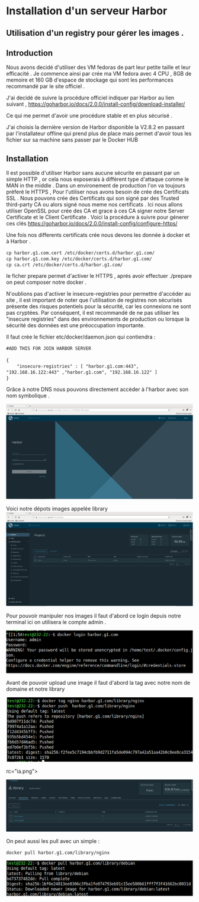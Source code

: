 # Installation d'un serveur Harbor 
## Utilisation d'un registry pour gérer les images .





## Introduction

Nous avons decidé d'utiliser des VM fedoras de part leur petite taille et leur efficacité .
Je commence ainsi par crée ma VM fedora avec 4 CPU , 8GB de memoire et 160 GB d'espace de stockage qui sont les performances recommandé par le site officiel .


J'ai decidé de suivre la procédure officiel indiquer par Harbor au lien suivant , https://goharbor.io/docs/2.0.0/install-config/download-installer/

Ce qui me permet d'avoir une procédure stable et en plus sécurisé .

J'ai choisis la dernière version de Harbor disponible la V2.8.2 en passant par l'installateur offline qui prend plus de place mais permet d'avoir tous les fichier sur sa machine sans passer par le Docker HUB

## Installation 
Il est possible d'utiliser Harbor sans aucune sécurite en passant par un simple HTTP , or cela nous exposerais à différent type d'attaque comme le MAN in the middle .
Dans un environement de production l'on va toujours préferé le HTTPS , Pour l'utiliser nous avons besoin de crée des Certificats SSL .
Nous pouvons crée des Certificats qui son signé par des Trusted third-party CA ou alors signé nous meme nos certificats .
Ici nous allons utiliser OpenSSL pour crée des CA et grace à ces CA  signer notre Server Certificate 
et le Client Certificate .
Voici la procédure à suivre pour génerer ces clés https://goharbor.io/docs/2.0.0/install-config/configure-https/


Une fois nos differents certificats crée nous devons les donnée à docker et à Harbor . 


```
cp harbor.g1.com.cert /etc/docker/certs.d/harbor.g1.com/
cp harbor.g1.com.key /etc/docker/certs.d/harbor.g1.com/
cp ca.crt /etc/docker/certs.d/harbor.g1.com/
```

le ficher prepare permet d'activer le HTTPS , aprés avoir effectuer ./prepare on peut composer notre docker .


N'oublions pas d'activer le insecure-registries pour permettre d'accéder au site , il est important de noter que l'utilisation de registres non sécurisés présente des risques potentiels pour la sécurité, car les connexions ne sont pas cryptées. Par conséquent, il est recommandé de ne pas utiliser les "insecure registries" dans des environnements de production ou lorsque la sécurité des données est une préoccupation importante. 

Il faut crée le fichier etc/docker/daemon.json qui contiendra :
```
#ADD THIS FOR JOIN HARBOR SERVER

{
    "insecure-registries" : [ "harbor.g1.com:443", "192.168.16.122:443" ,"harbor.g1.com", "192.168.16.122" ]
}

```
Grâce à notre DNS nous pouvons directement accèder à l'harbor avec son nom symbolique .


<img src="harbor1.png">




Voici notre dépots images appelée library 
<img src="harbor2.png">




Pour pouvoir manipuler nos images il faut d'abord ce login depuis notre terminal ici on utilisera le compte admin .

<img src="harbor3.png">

Avant de pouvoir upload une image il faut d'abord la tag avec notre nom de domaine et notre library


<img src="harborpush.png">



rc="ia.png">

<img src="harborimages.png">

On peut aussi les pull avec un simple :
```
docker pull harbor.g1.com/library/nginx
```


<img src="arborpull.png">
